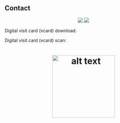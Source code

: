 ## Contact

<div align="center">
  <a href="http://hr.linkedin.com/in/vargamatej/" target="_blank"><img src="https://img.shields.io/badge/-LinkedIn-%230077B5?style=for-the-badge&logo=linkedin&logoColor=white" target="_blank"></a>
  <a href = "mailto:mvarga1989@gmail.com"><img src="https://img.shields.io/badge/-Gmail-%23333?style=for-the-badge&logo=gmail&logoColor=white" target="_blank"></a>
 
</div>

Digital visit card (vcard) download: [](https://mvarga1989.github.io/mvarga1989_linktree/images/Matej_Varga_ETH.vcf)

Digital visit card (vcard) scan:
<h1 align="center">
<img src="QR_code_vcard_vcf.png" alt="alt text" width="200px">
</h1>
